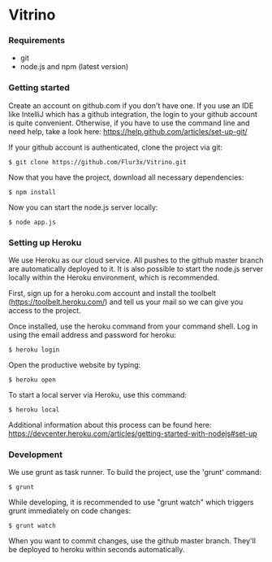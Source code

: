 # Vitrino

### Requirements

  - git
  - node.js and npm (latest version)
  

### Getting started

Create an account on github.com if you don't have one. If you use an IDE like IntelliJ which has a github integration, the login to your github account is quite convenient. Otherwise, if you have to use the command line and need help, take a look here: https://help.github.com/articles/set-up-git/

If your github account is authenticated, clone the project via git:

```
$ git clone https://github.com/Flur3x/Vitrino.git
```

Now that you have the project, download all necessary dependencies:

```
$ npm install
```

Now you can start the node.js server locally:

```
$ node app.js
```


### Setting up Heroku

We use Heroku as our cloud service. All pushes to the github master branch are automatically deployed to it. It is also possible to start the node.js server locally within the Heroku environment, which is recommended.

First, sign up for a heroku.com account and install the toolbelt (https://toolbelt.heroku.com/) and tell us your mail so we can give you access to the project.

Once installed, use the heroku command from your command shell. Log in using the email address and password for heroku:

```
$ heroku login
```

Open the productive website by typing:

```
$ heroku open
```

To start a local server via Heroku, use this command:

```
$ heroku local
```

Additional information about this process can be found here: https://devcenter.heroku.com/articles/getting-started-with-nodejs#set-up


### Development

We use grunt as task runner. To build the project, use the 'grunt' command:

```
$ grunt
```

While developing, it is recommended to use "grunt watch" which triggers grunt immediately on code changes:

```
$ grunt watch
```

When you want to commit changes, use the github master branch. They'll be deployed to heroku within seconds automatically.